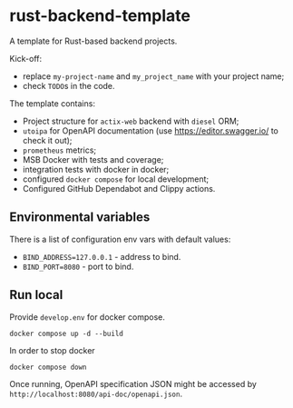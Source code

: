 # rust-backend-template

A template for Rust-based backend projects.

Kick-off:
- replace `my-project-name` and `my_project_name` with your project name;
- check `TODO`s in the code.

The template contains:
- Project structure for `actix-web` backend with `diesel` ORM;
- `utoipa` for OpenAPI documentation (use https://editor.swagger.io/ to check it out);
- `prometheus` metrics;
- MSB Docker with tests and coverage;
- integration tests with docker in docker;
- configured `docker compose` for local development;
- Configured GitHub Dependabot and Clippy actions.

## Environmental variables
There is a list of configuration env vars with default values:
- `BIND_ADDRESS=127.0.0.1` - address to bind.
- `BIND_PORT=8080` - port to bind.

## Run local
Provide `develop.env` for docker compose.
```
docker compose up -d --build
```
In order to stop docker
```
docker compose down
```
Once running, OpenAPI specification JSON might be accessed by `http://localhost:8080/api-doc/openapi.json`.
